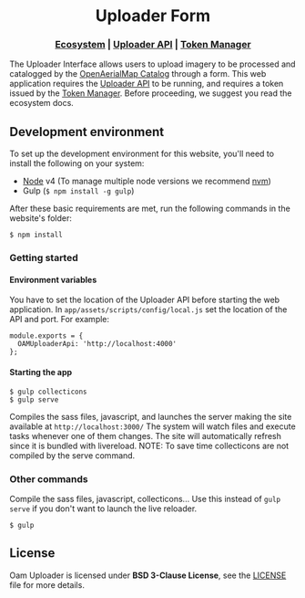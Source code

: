 <h1 align="center">Uploader Form</h1>

<div align="center">
  <h3>
  <a href="https://docs.openaerialmap.org/uploader/getting-started">Ecosystem</a>
  <span> | </span>
  <a href="https://github.com/hotosm/oam-uploader-api">Uploader API</a>
  <span> | </span>
  <a href="https://github.com/hotosm/oam-uploader-admin">Token Manager</a>
  </h3>
</div>

The Uploader Interface allows users to upload imagery to be processed and catalogged by the [OpenAerialMap Catalog](https://docs.openaerialmap.org/catalog/) through a form. This web application requires the [Uploader API](https://github.com/hotosm/oam-uploader-api) to be running, and requires a token issued by the [Token Manager](https://github.com/hotosm/oam-uploader-admin). Before proceeding, we suggest you read the ecosystem docs.

## Development environment
To set up the development environment for this website, you'll need to install the following on your system:

- [Node](http://nodejs.org/) v4 (To manage multiple node versions we recommend [nvm](https://github.com/creationix/nvm))
- Gulp (`$ npm install -g gulp`)

After these basic requirements are met, run the following commands in the website's folder:

```
$ npm install
```

### Getting started

#### Environment variables
You have to set the location of the Uploader API before starting the web application. 
In `app/assets/scripts/config/local.js` set the location of the API and port. For example:

``` 
module.exports = {
  OAMUploaderApi: 'http://localhost:4000'
};
``` 

#### Starting the app

```
$ gulp collecticons
$ gulp serve
```
Compiles the sass files, javascript, and launches the server making the site available at `http://localhost:3000/`
The system will watch files and execute tasks whenever one of them changes.
The site will automatically refresh since it is bundled with livereload.
NOTE: To save time collecticons are not compiled by the serve command.

### Other commands

Compile the sass files, javascript, collecticons... Use this instead of `gulp serve` if you don't want to launch the live reloader.

```
$ gulp
```

## License
Oam Uploader is licensed under **BSD 3-Clause License**, see the [LICENSE](LICENSE) file for more details.
